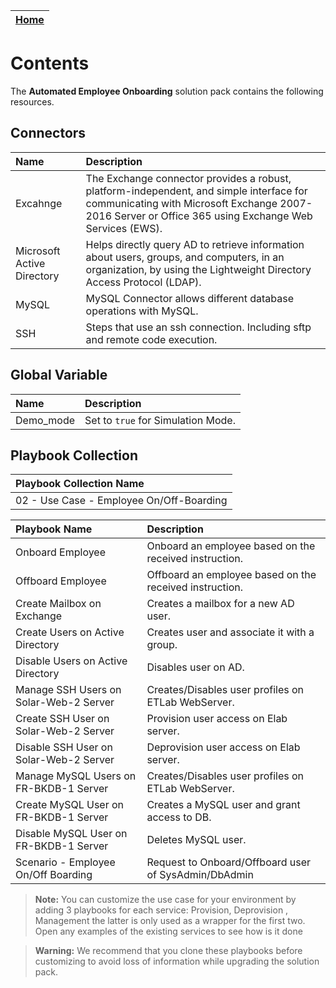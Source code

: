 | [Home](https://github.com/fortinet-fortisoar/solution-pack-employee-onboarding/blob/release/1.0.0/README.md) |
|--------------------------------------------|

# Contents

The **Automated Employee Onboarding** solution pack contains the following resources.

## Connectors

|**Name**|**Description**|
| :- | :- |
| Excahnge | The Exchange connector provides a robust, platform-independent, and simple interface for communicating with Microsoft Exchange 2007-2016 Server or Office 365 using Exchange Web Services (EWS). |
| Microsoft Active Directory | Helps directly query AD to retrieve information about users, groups, and computers, in an organization, by using the Lightweight Directory Access Protocol (LDAP). |
| MySQL | MySQL Connector allows different database operations with MySQL. |
| SSH | Steps that use an ssh connection. Including sftp and remote code execution. |

## Global Variable

|**Name**|**Description**|
| :- | :- |
|  Demo_mode  |  Set to `true` for Simulation Mode.  |

## Playbook Collection

|Playbook Collection Name |
| :- |
| 02 - Use Case - Employee On/Off-Boarding |

**Playbook Name**|**Description**|
| :- | :- |
| Onboard Employee  |  Onboard an employee based on the received instruction.  |
| Offboard Employee |  Offboard an employee based on the received instruction.  |
| Create Mailbox on Exchange | Creates a mailbox for a new AD user. |
| Create Users on Active Directory | Creates user and associate it with a group. |
| Disable Users on Active Directory | Disables user on AD. |
| Manage SSH Users on Solar-Web-2 Server | Creates/Disables user profiles on ETLab WebServer. |
| Create SSH User on Solar-Web-2 Server | Provision user access on Elab server. |
| Disable SSH User on Solar-Web-2 Server | Deprovision user access on Elab server. |
| Manage MySQL Users on FR-BKDB-1 Server | Creates/Disables user profiles on ETLab WebServer. |
| Create MySQL User on FR-BKDB-1 Server | Creates a MySQL user and grant access to DB. |
| Disable MySQL User on FR-BKDB-1 Server | Deletes MySQL user. |
| Scenario - Employee On/Off Boarding | Request to Onboard/Offboard user of SysAdmin/DbAdmin |

> **Note:** You can customize the use case for your environment by adding 3 playbooks for each service: Provision, Deprovision , Management the latter is only used as a wrapper for the first two. Open any examples of the existing services to see how is it done

>**Warning:** We recommend that you clone these playbooks before customizing to avoid loss of information while upgrading the solution pack.

